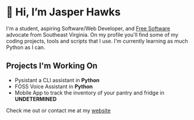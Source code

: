 # 👋 Hi, I’m Jasper Hawks
I'm a student, aspiring Software/Web Developer, and [Free Software](https://en.wikipedia.org/wiki/Free_software) advocate from Southeast Virginia. On my profile you'll find some of my coding projects, tools and scripts that I use. I'm currently learning as much Python as I can.

## Projects I'm Working On 
- Pysistant a CLI assistant in **Python**
- FOSS Voice Assistant in **Python**
- Mobile App to track the inventory of your pantry and fridge in **UNDETERMINED**

Check me out or contact me at my [website](https://jasperhawks.netlify.app/)

